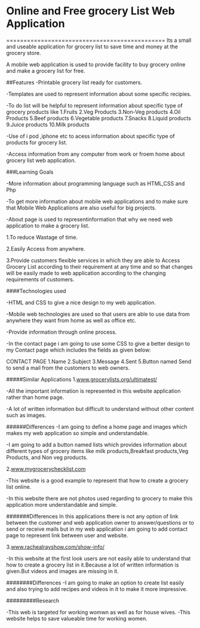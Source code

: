 # Online and Free grocery List Web Application
==============================================
Its a small and useable application for grocery list to save time and money at the grocery store.

A mobile web application is used to provide facility to buy grocery online and make a grocery list for free.

##Features
-Printable grocery list ready for customers.

-Templates are used to represent information about some specific recipies.

-To do list will be helpful to represent information about specific type of grocery products like
1.Fruits
2.Veg Products
3.Non-Veg products
4.Oil Products
5.Beef products
6.Vegetable products
7.Snacks
8.Liquid products
9.Juice products
10.Milk products

-Use of i pod ,iphone etc to acess information about specific type of products for grocery list.

-Access information from any computer from work or froem home about grocery list web application.

###Learning Goals

-More information about programming language such as HTML,CSS and Php

-To get more information about mobile web applications and to make sure that Mobile Web Applications are also useful for big projects.

-About page is used to representinformation that why we need web application to make a grocery list.

1.To reduce Wastage of time.

2.Easily Access from anywhere.

3.Provide customers flexible services in which they are able to Access Grocery List according to their requirement at any time and so that changes will be easily made to web application according to the changing requirements of customers.

####Technologies used

-HTML and CSS to give a nice design to my web application.

-Mobile web technologies are used so that users are able to use data from anywhere they want from home as well as office etc.

-Provide information through online process.

-In the contact page i am going to use some CSS to give a better design to my Contact page which includes the fields as given below:

CONTACT PAGE
1.Name
2.Subject
3.Message
4.Sent
5.Button named Send to send a mail from the customers to web owners.

#####Similar Applications
1.www.grocerylists.org/ultimatest/

-All the important information is represented in this website application rather than home page.

-A lot of written information but difficult to understand without other content such as images.

######Differences
-I am going to define a home page and images which makes my web application so simple and understandable.

-I am going to add a button named lists which provides information about different types of grocery items like milk products,Breakfast  products,Veg Products, and Non veg products.

2.www.mygrocerychecklist.com

-This website is a good example to represent that how to create a grocery list online.

-In this website there are not photos used regarding to grocery to make this application more understandable and simple.

#######Differences
In this applications there is not any option of link between the customer and web application owner to answer/questions or to send or receive mails but in my web application i am going to add contact page to represent link between user and website.
 
 3.www.rachealrayshow.com/show-info/
 
 -In this website at the first look users are not easily able to understand that how to create a grocery list in it.Because a lot of written information is given.But videos and images are missing in it.
 
########Differences
-I am going to make an option to create list easily and also trying to add recipes and videos in it to make it more impressive.

#########Research

-This web is targeted for working womwn as well as for house wives.
-This website helps to save valueable time for working women.





